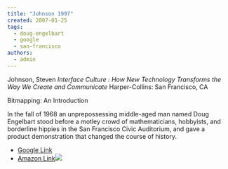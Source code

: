 ```yaml
---
title: "Johnson 1997"
created: 2007-01-25
tags: 
  - doug-engelbart
  - google
  - san-francisco
authors: 
  - admin
---
```


Johnson, Steven _Interface Culture : How New Technology Transforms the Way We Create and Communicate_ Harper-Collins: San Francisco, CA

Bitmapping: An Introduction

In the fall of 1968 an unprepossessing middle-aged man named Doug Engelbart stood before a motley crowd of mathematicians, hobbyists, and borderline hippies in the San Francisco Civic Auditorium, and gave a product demonstration that changed the course of history.

- [Google Link](http://books.google.com/books?vid=ISBN0465036805&id=1XZkjFEJubgC&pg=PP1&lpg=PP1&ots=sweZD404Fh&dq=Steven+Johnson+Interface+Culture&sig=e7_Bqyg0SuVDQIFdYmDXYUrUMnA)
- [Amazon Link](http://www.amazon.com/gp/redirect.html?ie=UTF8&location=http%3A%2F%2Fwww.amazon.com%2FInterface-Culture-Technology-Transforms-Communicate%2Fdp%2F0465036805%2Fsr%3D8-1%2Fqid%3D1170257121&tag=wwwrussellwar-20&linkCode=ur2&camp=1789&creative=9325)![](http://www.assoc-amazon.com/e/ir?t=wwwrussellwar-20&l=ur2&o=1)
